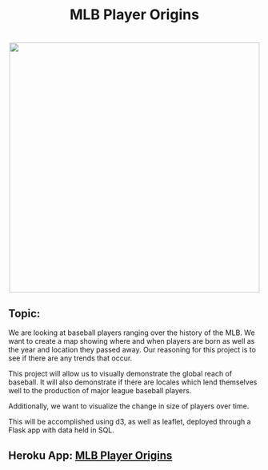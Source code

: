 <h1 align="center"> MLB Player Origins <h1>

<p align="center">
  <img src="https://upload.wikimedia.org/wikipedia/en/thumb/a/a6/Major_League_Baseball_logo.svg/1200px-Major_League_Baseball_logo.svg.png" width="500" align="middle">
</p>


## Topic: 
We are looking at baseball players ranging over the history of the MLB. We want to create a map showing where and when players are born as well as the year and location they passed away. Our reasoning for this project is to see if there are any trends that occur.

This project will allow us to visually demonstrate the global reach of baseball. It will also demonstrate if there are locales which lend themselves well to the production of major league baseball players.

Additionally, we want to visualize the change in size of players over time.

This will be accomplished using d3, as well as leaflet, deployed through a Flask app with data held in SQL.


## Heroku App: [MLB Player Origins](#)
